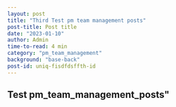 ```yaml
---
layout: post
title: "Third Test pm team management posts"
post-title: Post title
date: "2023-01-10"
author: Admin
time-to-read: 4 min
category: "pm_team_management"
background: "base-back"
post-id: uniq-fisdfdsffth-id
---
```


## Test pm_team_management_posts"